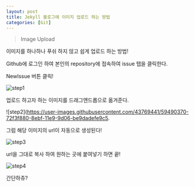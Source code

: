 ```yaml
---
layout: post
title: Jekyll 블로그에 이미지 업로드 하는 방법
categories: [Git]
---
```

> Image Upload

<p>이미지를 하나하나 푸쉬 하지 않고 쉽게 업로드 하는 방법!</p>

<p> Github에 로그인 하여 본인의 repository에 접속하여 issue 탭을 클릭한다.</p>
<p> NewIssue 버튼 클릭!</p>

![step1](https://user-images.githubusercontent.com/43769441/59490372-738c8f00-8ebf-11e9-8f54-4cf709844c72.png)

<p> 업로드 하고자 하는 이미지를 드래그앤드롭으로 옮겨준다.</p>

![step2](https://user-images.githubusercontent.com/43769441/59490370-72f3f880-8ebf-11e9-9d06-be9dadefe9c5. 

<p> 그럼 해당 이미지의 url이 자동으로 생성된다!</p>

![step3](https://user-images.githubusercontent.com/43769441/59490368-72f3f880-8ebf-11e9-9ba0-90f47ebc4915.png)

<p> url을 그대로 복사 하여 원하는 곳에 붙여넣기 하면 끝! </p>

![step4](https://user-images.githubusercontent.com/43769441/59492007-e9dec080-8ec2-11e9-8e1b-e601c2a57d7d.png)

<p class="txt_point">간단하쥬?</p>

